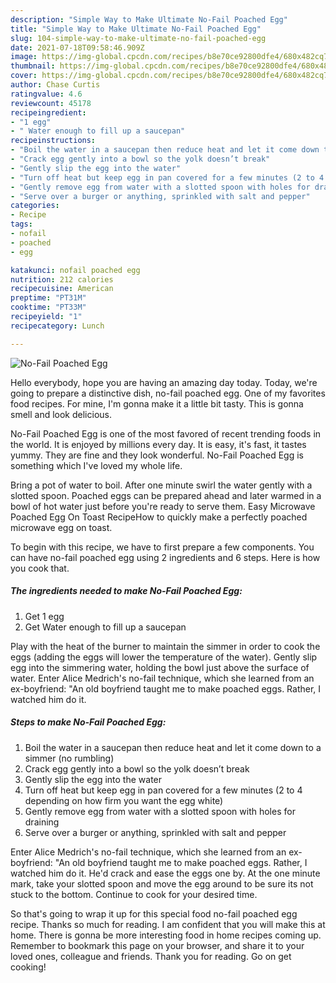 ```yaml
---
description: "Simple Way to Make Ultimate No-Fail Poached Egg"
title: "Simple Way to Make Ultimate No-Fail Poached Egg"
slug: 104-simple-way-to-make-ultimate-no-fail-poached-egg
date: 2021-07-18T09:58:46.909Z
image: https://img-global.cpcdn.com/recipes/b8e70ce92800dfe4/680x482cq70/no-fail-poached-egg-recipe-main-photo.jpg
thumbnail: https://img-global.cpcdn.com/recipes/b8e70ce92800dfe4/680x482cq70/no-fail-poached-egg-recipe-main-photo.jpg
cover: https://img-global.cpcdn.com/recipes/b8e70ce92800dfe4/680x482cq70/no-fail-poached-egg-recipe-main-photo.jpg
author: Chase Curtis
ratingvalue: 4.6
reviewcount: 45178
recipeingredient:
- "1 egg"
- " Water enough to fill up a saucepan"
recipeinstructions:
- "Boil the water in a saucepan then reduce heat and let it come down to a simmer (no rumbling)"
- "Crack egg gently into a bowl so the yolk doesn’t break"
- "Gently slip the egg into the water"
- "Turn off heat but keep egg in pan covered for a few minutes (2 to 4 depending on how firm you want the egg white)"
- "Gently remove egg from water with a slotted spoon with holes for draining"
- "Serve over a burger or anything, sprinkled with salt and pepper"
categories:
- Recipe
tags:
- nofail
- poached
- egg

katakunci: nofail poached egg 
nutrition: 212 calories
recipecuisine: American
preptime: "PT31M"
cooktime: "PT33M"
recipeyield: "1"
recipecategory: Lunch

---
```



![No-Fail Poached Egg](https://img-global.cpcdn.com/recipes/b8e70ce92800dfe4/680x482cq70/no-fail-poached-egg-recipe-main-photo.jpg)

Hello everybody, hope you are having an amazing day today. Today, we're going to prepare a distinctive dish, no-fail poached egg. One of my favorites food recipes. For mine, I'm gonna make it a little bit tasty. This is gonna smell and look delicious.

No-Fail Poached Egg is one of the most favored of recent trending foods in the world. It is enjoyed by millions every day. It is easy, it's fast, it tastes yummy. They are fine and they look wonderful. No-Fail Poached Egg is something which I've loved my whole life.

Bring a pot of water to boil. After one minute swirl the water gently with a slotted spoon. Poached eggs can be prepared ahead and later warmed in a bowl of hot water just before you&#39;re ready to serve them. Easy Microwave Poached Egg On Toast RecipeHow to quickly make a perfectly poached microwave egg on toast.


To begin with this recipe, we have to first prepare a few components. You can have no-fail poached egg using 2 ingredients and 6 steps. Here is how you cook that.

<!--inarticleads1-->

##### The ingredients needed to make No-Fail Poached Egg:

1. Get 1 egg
1. Get  Water enough to fill up a saucepan


Play with the heat of the burner to maintain the simmer in order to cook the eggs (adding the eggs will lower the temperature of the water). Gently slip egg into the simmering water, holding the bowl just above the surface of water. Enter Alice Medrich&#39;s no-fail technique, which she learned from an ex-boyfriend: &#34;An old boyfriend taught me to make poached eggs. Rather, I watched him do it. 

<!--inarticleads2-->

##### Steps to make No-Fail Poached Egg:

1. Boil the water in a saucepan then reduce heat and let it come down to a simmer (no rumbling)
1. Crack egg gently into a bowl so the yolk doesn’t break
1. Gently slip the egg into the water
1. Turn off heat but keep egg in pan covered for a few minutes (2 to 4 depending on how firm you want the egg white)
1. Gently remove egg from water with a slotted spoon with holes for draining
1. Serve over a burger or anything, sprinkled with salt and pepper


Enter Alice Medrich&#39;s no-fail technique, which she learned from an ex-boyfriend: &#34;An old boyfriend taught me to make poached eggs. Rather, I watched him do it. He&#39;d crack and ease the eggs one by. At the one minute mark, take your slotted spoon and move the egg around to be sure its not stuck to the bottom. Continue to cook for your desired time. 

So that's going to wrap it up for this special food no-fail poached egg recipe. Thanks so much for reading. I am confident that you will make this at home. There is gonna be more interesting food in home recipes coming up. Remember to bookmark this page on your browser, and share it to your loved ones, colleague and friends. Thank you for reading. Go on get cooking!
